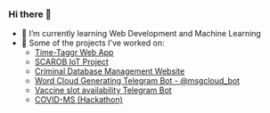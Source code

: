 ### Hi there 👋
- 🌱 I’m currently learning Web Development and Machine Learning
- 🔭 Some of the projects I've worked on:
  - [Time-Taggr Web App](https://github.com/ericmiranda7/time-taggr)
  - [SCAROB IoT Project](https://github.com/ericmiranda7/scarob)
  - [Criminal Database Management Website](https://criminaldbms.herokuapp.com/)
  - [Word Cloud Generating Telegram Bot - @msgcloud_bot](https://github.com/ericmiranda7/tele-wordcloud)
  - [Vaccine slot availability Telegram Bot](https://github.com/ericmiranda7/cowin-bot)
  - [COVID-MS (Hackathon)](https://unscriptcovidms.herokuapp.com/)

<!-- - 💻 Certificate courses:
  - [FullStackOpen 2020](https://studies.cs.helsinki.fi/stats/api/certificate/fullstackopen/en/f87be1598033c0a2d71f8fd168487adb)
  - [Building Web Applications in Django](https://coursera.org/share/765db7943c5d7dd3b9133e2f07aad842)
  - [MOOC.fi Java Programming I](https://certificates.mooc.fi/validate/n8onzheaqyq)
  - [MOOC.fi Java Programming II](https://certificates.mooc.fi/validate/529mfojmihx)
-->
<!--
**ericmiranda7/ericmiranda7** is a ✨ _special_ ✨ repository because its `README.md` (this file) appears on your GitHub profile.

Here are some ideas to get you started:

- 🔭 I’m currently working on ...
- 🌱 I’m currently learning ...
- 👯 I’m looking to collaborate on ...
- 🤔 I’m looking for help with ...
- 💬 Ask me about ...
- 📫 How to reach me: ...
- 😄 Pronouns: ...
- ⚡ Fun fact: ...
-->
